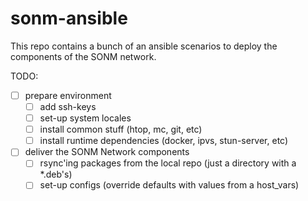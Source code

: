 sonm-ansible
============

This repo contains a bunch of an ansible scenarios to
deploy the components of the SONM network.


TODO:

- [ ] prepare environment
    - [ ] add ssh-keys
    - [ ] set-up system locales
    - [ ] install common stuff (htop, mc, git, etc)
    - [ ] install runtime dependencies (docker, ipvs, stun-server, etc) 

- [ ] deliver the SONM Network components
    - [ ] rsync'ing packages from the local repo (just a directory with a *.deb's)
    - [ ] set-up configs (override defaults with values from a host_vars)
